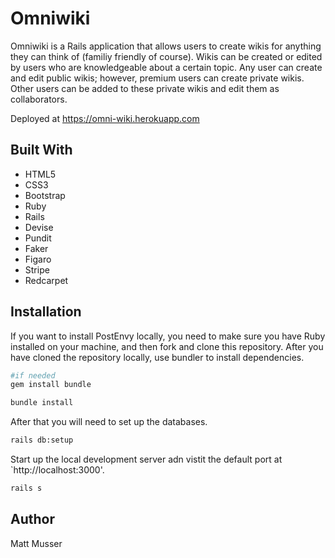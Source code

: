 # Omniwiki

Omniwiki is a Rails application that allows users to create wikis for anything they can think of (familiy friendly of course). Wikis can be created or edited by users who are knowledgeable about a certain topic. Any user can create and edit public wikis; however, premium users can create private wikis. Other users can be added to these private wikis and edit them as collaborators.

Deployed at https://omni-wiki.herokuapp.com

## Built With

* HTML5
* CSS3
* Bootstrap
* Ruby
* Rails
* Devise
* Pundit
* Faker
* Figaro
* Stripe
* Redcarpet

## Installation

If you want to install PostEnvy locally, you need to make sure you have Ruby installed on your machine, and then fork and clone this repository. After you have cloned the repository locally, use bundler to install dependencies.

```bash
#if needed
gem install bundle

bundle install
```
After that you will need to set up the databases.
```bash
rails db:setup
```
Start up the local development server adn vistit the default port at `http://localhost:3000'.
```bash
rails s
```

## Author
Matt Musser
